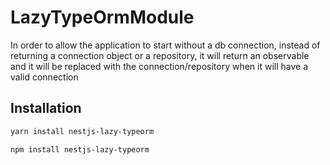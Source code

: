 # LazyTypeOrmModule

In order to allow the application to start without a db connection, instead of returning a connection object or a repository, it will return an observable and it will be replaced with the connection/repository when it will have a valid connection

## Installation

```bash
yarn install nestjs-lazy-typeorm

npm install nestjs-lazy-typeorm
```
